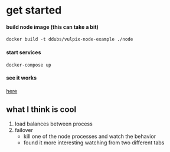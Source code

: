 # get started


#### build node image (this can take a bit)
`docker build -t ddubs/vulpix-node-example ./node` 

#### start services

`docker-compose up`

#### see it works

[here](localhost:8000)

## what I think is cool
1. load balances between process
2. failover
    * kill one of the node processes and watch the behavior
    * found it more interesting watching from two different tabs